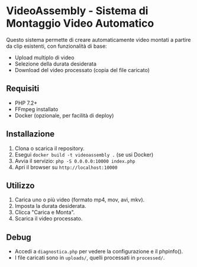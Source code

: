 # VideoAssembly - Sistema di Montaggio Video Automatico

Questo sistema permette di creare automaticamente video montati a partire da clip esistenti, con funzionalità di base:

- Upload multiplo di video
- Selezione della durata desiderata
- Download del video processato (copia del file caricato)

## Requisiti

- PHP 7.2+
- FFmpeg installato
- Docker (opzionale, per facilità di deploy)

## Installazione

1. Clona o scarica il repository.
2. Esegui `docker build -t videoassembly .` (se usi Docker)
3. Avvia il servizio: `php -S 0.0.0.0:10000 index.php`
4. Apri il browser su `http://localhost:10000`

## Utilizzo

1. Carica uno o più video (formato mp4, mov, avi, mkv).
2. Imposta la durata desiderata.
3. Clicca "Carica e Monta".
4. Scarica il video processato.

## Debug

- Accedi a `diagnostica.php` per vedere la configurazione e il phpinfo().
- I file caricati sono in `uploads/`, quelli processati in `processed/`.
